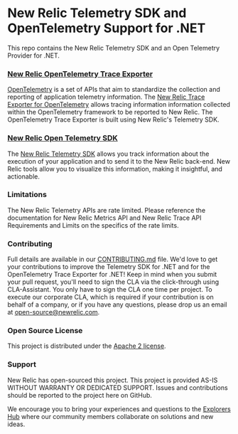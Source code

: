 # New Relic Telemetry SDK and OpenTelemetry Support for .NET

This repo contains the New Relic Telemetry SDK and an Open Telemetry Provider for .NET.



### [New Relic OpenTelemetry Trace Exporter](./src/OpenTelemetry.Exporter.NewRelic/README.md)
[OpenTelemetry](https://opentelemetry.io/) is a set of APIs that aim to standardize the collection and reporting of application telemetry information.  The [New Relic Trace Exporter for OpenTelemetry](./src/OpenTelemetry.Exporter.NewRelic/README.md) allows tracing information information collected within the OpenTelemetry framework to be reported to New Relic.  The OpenTelemetry Trace Exporter is built using New Relic's Telemetry SDK.



### [New Relic Open Telemetry SDK](./src/NewRelic.Telemetry/README.md)
The [New Relic Telemetry SDK](./src/NewRelic.Telemetry/README.md) allows you track information about the execution of your application and to send it to the New Relic back-end.  New Relic tools allow you to visualize this information, making it insightful, and actionable.


### Limitations
The New Relic Telemetry APIs are rate limited. Please reference the documentation for New Relic Metrics API and New Relic Trace API Requirements and Limits on the specifics of the rate limits.



### Contributing
Full details are available in our [CONTRIBUTING.md](CONTRIBUTING.md) file. We'd love to get your contributions to improve the Telemetry SDK for .NET and for the OpenTelemetry Trace Exporter for .NET! Keep in mind when you submit your pull request, you'll need to sign the CLA via the click-through using CLA-Assistant. You only have to sign the CLA one time per project. To execute our corporate CLA, which is required if your contribution is on behalf of a company, or if you have any questions, please drop us an email at open-source@newrelic.com.


### Open Source License
This project is distributed under the [Apache 2 license](LICENSE).


### Support
New Relic has open-sourced this project. This project is provided AS-IS WITHOUT WARRANTY OR DEDICATED SUPPORT. Issues and contributions should be reported to the project here on GitHub.

We encourage you to bring your experiences and questions to the [Explorers Hub](https://discuss.newrelic.com) where our community members collaborate on solutions and new ideas.
